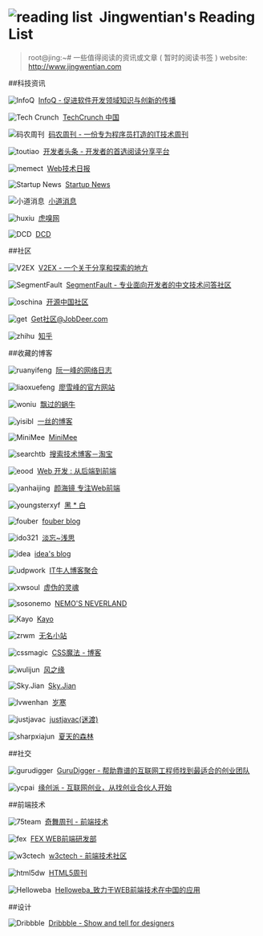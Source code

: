 ![reading list][1]&nbsp;&nbsp;Jingwentian's Reading List
===
>root@jing:~# 一些值得阅读的资讯或文章 ( 暂时的阅读书签 ) 
website: http://www.jingwentian.com

##科技资讯

![InfoQ][2]&nbsp;&nbsp;[InfoQ - 促进软件开发领域知识与创新的传播][3]

![Tech Crunch][4]&nbsp;&nbsp;[TechCrunch 中国][5]

![码农周刊][6]&nbsp;&nbsp;[码农周刊 - 一份专为程序员打造的IT技术周刊][7]

![toutiao][32]&nbsp;&nbsp;[开发者头条 - 开发者的首选阅读分享平台][33]

![memect][76]&nbsp;&nbsp;[Web技术日报][77]

![Startup News][8]&nbsp;&nbsp;[Startup News][9]

![小道消息][24]&nbsp;&nbsp;[小道消息][25]

![huxiu][22]&nbsp;&nbsp;[虎嗅网][23]

![DCD][74]&nbsp;&nbsp;[DCD][75]

##社区

![V2EX][10]&nbsp;&nbsp;[V2EX - 一个关于分享和探索的地方][11]

![SegmentFault][12]&nbsp;&nbsp;[SegmentFault - 专业面向开发者的中文技术问答社区][13]

![oschina][14]&nbsp;&nbsp;[开源中国社区][15]

![get][26]&nbsp;&nbsp;[Get社区@JobDeer.com][27]

![zhihu][46]&nbsp;&nbsp;[知乎][47]

##收藏的博客

![ruanyifeng][16]&nbsp;&nbsp;[阮一峰的网络日志][17]

![liaoxuefeng][18]&nbsp;&nbsp;[廖雪峰的官方网站][19]

![woniu][34]&nbsp;&nbsp;[飘过的蜗牛][35]

![yisibl][38]&nbsp;&nbsp;[一丝的博客][39]

![MiniMee][48]&nbsp;&nbsp;[MiniMee][49]

![searchtb][50]&nbsp;&nbsp;[搜索技术博客－淘宝][51]

![eood][52]&nbsp;&nbsp;[Web 开发 : 从后端到前端][53]

![yanhaijing][54]&nbsp;&nbsp;[颜海镜 专注Web前端][55]

![youngsterxyf][56]&nbsp;&nbsp;[黑 * 白][57]

![fouber][58]&nbsp;&nbsp;[fouber blog][59]

![ido321][60]&nbsp;&nbsp;[淡忘~浅思][61]

![idea][62]&nbsp;&nbsp;[idea's blog][63]

![udpwork][64]&nbsp;&nbsp;[IT牛人博客聚合][65]

![xwsoul][66]&nbsp;&nbsp;[虚伪的灵魂][67]

![sosonemo][68]&nbsp;&nbsp;[NEMO'S NEVERLAND][69]

![Kayo][72]&nbsp;&nbsp;[Kayo][73]

![zrwm][78]&nbsp;&nbsp;[无名小站][79]

![cssmagic][80]&nbsp;&nbsp;[CSS魔法 - 博客][81]
 
![wulijun][82]&nbsp;&nbsp;[风之缘][83]

![Sky.Jian][84]&nbsp;&nbsp;[Sky.Jian][85]

![lvwenhan][86]&nbsp;&nbsp;[岁寒][87]

![justjavac][88]&nbsp;&nbsp;[justjavac(迷渡)][89]

![sharpxiajun][90]&nbsp;&nbsp;[夏天的森林][91]

##社交

![gurudigger][20]&nbsp;&nbsp;[GuruDigger - 帮助靠谱的互联网工程师找到最适合的创业团队][21]

![ycpai][28]&nbsp;&nbsp;[缘创派 - 互联网创业，从找创业合伙人开始][29]

##前端技术

![75team][36]&nbsp;&nbsp;[奇舞周刊 - 前端技术][37]

![fex][40]&nbsp;&nbsp;[FEX WEB前端研发部][41]

![w3ctech][42]&nbsp;&nbsp;[w3ctech - 前端技术社区][43]

![html5dw][44]&nbsp;&nbsp;[HTML5周刊][45]

![Helloweba][70]&nbsp;&nbsp;[Helloweba_致力于WEB前端技术在中国的应用][71]

##设计

![Dribbble][30]&nbsp;&nbsp;[Dribbble - Show and tell for designers][31]





[1]: http://ww4.sinaimg.cn/small/697dc689gw1ekqg7dwryfj20130153y9.jpg

[2]: http://api.jingwentian.com/favicon/?url=www.infoq.com
[3]: http://www.infoq.com/cn/
[4]: http://api.jingwentian.com/favicon/?url=techcrunch.cn
[5]: http://techcrunch.cn/
[6]: http://api.jingwentian.com/favicon/?url=weekly.manong.io
[7]: http://weekly.manong.io/issues/
[8]: http://api.jingwentian.com/favicon/?url=news.dbanotes.net
[9]: http://news.dbanotes.net/

[10]: http://api.jingwentian.com/favicon/?url=www.v2ex.com
[11]: http://www.v2ex.com/
[12]: http://static.segmentfault.com/global/img/favicon.30f7204d.ico
[13]: http://segmentfault.com/
[14]: http://api.jingwentian.com/favicon/?url=www.oschina.net
[15]: http://www.oschina.net/question?catalog=2

[16]: http://api.jingwentian.com/favicon/?url=www.ruanyifeng.com
[17]: http://www.ruanyifeng.com/blog/
[18]: http://api.jingwentian.com/favicon/?url=www.liaoxuefeng.com
[19]: http://www.liaoxuefeng.com/

[20]: http://api.jingwentian.com/favicon/?url=gurudigger.com
[21]: http://gurudigger.com/

[22]: http://api.jingwentian.com/favicon/?url=www.huxiu.com
[23]: http://www.huxiu.com/

[24]: http://api.jingwentian.com/favicon/?url=hutu.me
[25]: http://hutu.me/

[26]: http://api.jingwentian.com/favicon/?url=www.jobdeer.com
[27]: http://get.jobdeer.com/

[28]: http://api.jingwentian.com/favicon/?url=www.ycpai.com
[29]: http://www.ycpai.com/
[30]: https://d13yacurqjgara.cloudfront.net/assets/favicon-e077da1e1160970a2edcc05e6e7dc20b.ico
[31]: https://dribbble.com/

[32]: http://api.jingwentian.com/favicon/?url=toutiao.io
[33]: http://toutiao.io/

[34]: http://api.jingwentian.com/favicon/?url=github.thinkingbar.com
[35]: http://github.thinkingbar.com/

[36]: http://api.jingwentian.com/favicon/?url=www.75team.com
[37]: http://www.75team.com/weekly/

[38]: http://api.jingwentian.com/favicon/?url=github.com
[39]: https://github.com/yisibl/blog

[40]: http://api.jingwentian.com/favicon/favicon.png
[41]: http://fex.baidu.com/

[42]: http://devconf.qiniudn.com/logo-32.png
[43]: http://www.w3ctech.com/

[44]: http://api.jingwentian.com/favicon/favicon.png
[45]: http://www.html5dw.com/html5-weekly-issue-6/

[46]: http://api.jingwentian.com/favicon/?url=www.zhihu.com
[47]: http://www.zhihu.com/

[48]: http://api.jingwentian.com/favicon/favicon.png
[49]: http://minimee.org/

[50]: http://api.jingwentian.com/favicon/favicon.png
[51]: http://www.searchtb.com/

[52]: http://api.jingwentian.com/favicon/?url=blog.eood.cn
[53]: http://blog.eood.cn/

[54]: http://api.jingwentian.com/favicon/favicon.png
[55]: http://yanhaijing.com/

[56]: http://api.jingwentian.com/favicon/?url=youngsterxyf.github.io
[57]: http://youngsterxyf.github.io/

[58]: http://api.jingwentian.com/favicon/?url=github.com
[59]: https://github.com/fouber/blog

[60]: http://api.jingwentian.com/favicon/?url=www.ido321.com
[61]: http://www.ido321.com/

[62]: http://api.jingwentian.com/favicon/?url=www.ideawu.net
[63]: http://www.ideawu.net/blog/

[64]: http://api.jingwentian.com/favicon/?url=www.udpwork.com
[65]: http://www.udpwork.com/

[66]: http://api.jingwentian.com/favicon/favicon.png
[67]: http://xwsoul.com/

[68]: http://api.jingwentian.com/favicon/favicon.png
[69]: https://sosonemo.me/

[70]: http://api.jingwentian.com/favicon/?url=www.helloweba.com
[71]: https://www.helloweba.com/

[72]: http://api.jingwentian.com/favicon/?url=kayosite.com
[73]: http://kayosite.com/

[74]: http://api.jingwentian.com/favicon/?url=dcd-group.cn
[75]: http://dcd-group.cn/

[76]: http://api.jingwentian.com/favicon/?url=web.memect.com
[77]: http://web.memect.com/

[78]: http://api.jingwentian.com/favicon/?url=www.zrwm.com
[79]: http://www.zrwm.com/

[80]: http://api.jingwentian.com/favicon/favicon.png
[81]: http://blog.cssmagic.net/

[82]: http://api.jingwentian.com/favicon/favicon.png
[83]: http://wulijun.github.io/

[84]: http://api.jingwentian.com/favicon/?url=isky000.com
[85]: http://isky000.com/

[86]: http://api.jingwentian.com/favicon/?url=lvwenhan.com
[87]: http://lvwenhan.com/

[88]: http://api.jingwentian.com/favicon/?url=justjavac.com
[89]: http://justjavac.com/categories.html

[90]: http://api.jingwentian.com/favicon/?url=www.cnblogs.com
[91]: http://www.cnblogs.com/sharpxiajun/
